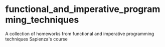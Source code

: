# functional_and_imperative_programming_techniques

A collection of homeworks from functional and imperative programming techniques Sapienza's course
